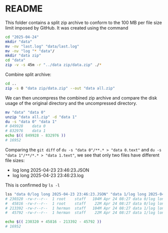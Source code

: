 # README

This folder contains a split zip archive to conform to the 100 MB per file size limit imposed by GitHub. It was created using the command

```zsh
cd "2025-04-24"
mkdir "data"
mv -nv "last.log" "data/last.log"
mv -nv "log "* "data"/
mkdir "data zip"
cd "data"
zip -v -s 45m -r "../data zip/data.zip" ./*
```

Combine split archive:

```zsh
cd ..
zip -s 0 "data zip/data.zip" --out "data all.zip"
```

We can then uncompress the combined zip archive and compare the disk usage of the original directory and the uncompressed directory.

```zsh
mv "data" "data 0"
unzip "data all.zip" -d "data 1"
du -s "data 0" "data 1"
# 849928	data 0
# 832976	data 1
echo $(( 849928 - 832976 ))
# 16952
```

Comparing the `git diff` of `du -s "data 0"/**.* > "data 0.text"` and `du -s "data 1"/**/*.* > "data 1.text"`, we see that only two files have different file sizes:

- log long 2025-04-23 23:46:23.JSON
- log long 2025-04-23 23:46:23.log

This is confirmed by `ls -l`

```zsh
lss "data 0/log long 2025-04-23 23:46:23.JSON" "data 1/log long 2025-04-23 23:46:23.JSON" "data 0/log long 2025-04-23 23:46:23.log" "data 1/log long 2025-04-23 23:46:23.log"
# 230320 -rw-r--r--  1 root    staff   104M Apr 24 08:27 data 0/log long 2025-04-23 23:46:23.JSON
#  45816 -rw-r--r--  1 root    staff    22M Apr 24 08:27 data 0/log long 2025-04-23 23:46:23.log
# 213392 -rw-r--r--  1 herman  staff   104M Apr 24 08:27 data 1/log long 2025-04-23 23:46:23.JSON
#  45792 -rw-r--r--  1 herman  staff    22M Apr 24 08:27 data 1/log long 2025-04-23 23:46:23.log

echo $(( 230320 + 45816 - 213392 - 45792 ))
# 16952
```
